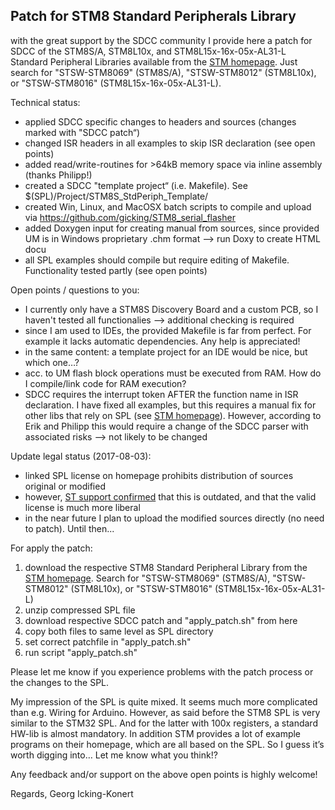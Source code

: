 Patch for STM8 Standard Peripherals Library
-------------------------------------------

with the great support by the SDCC community I provide here a patch for SDCC of the STM8S/A, STM8L10x, and STM8L15x-16x-05x-AL31-L Standard Peripheral Libraries available from the [STM homepage](http://www.st.com). Just search for "STSW-STM8069" (STM8S/A), "STSW-STM8012" (STM8L10x), or "STSW-STM8016" (STM8L15x-16x-05x-AL31-L).

Technical status:
  - applied SDCC specific changes to headers and sources (changes marked with "SDCC patch“)
  - changed ISR headers in all examples to skip ISR declaration (see open points)
  - added read/write-routines for >64kB memory space via inline assembly (thanks Philipp!)
  - created a SDCC "template project“ (i.e. Makefile). See $(SPL)/Project/STM8S_StdPeriph_Template/
  - created Win, Linux, and MacOSX batch scripts to compile and upload via https://github.com/gicking/STM8_serial_flasher 
  - added Doxygen input for creating manual from sources, since provided UM is in Windows proprietary .chm format —> run Doxy to create HTML docu
  - all SPL examples should compile but require editing of Makefile. Functionality tested partly (see open points)

Open points / questions to you:
  - I currently only have a STM8S Discovery Board and a custom PCB, so I haven't tested all functionalies —> additional checking is required
  - since I am used to IDEs, the provided Makefile is far from perfect. For example it lacks automatic dependencies. Any help is appreciated!
  - in the same content: a template project for an IDE would be nice, but which one…?
  - acc. to UM flash block operations must be executed from RAM. How do I compile/link code for RAM execution?
  - SDCC requires the interrupt token AFTER the function name in ISR declaration. I have fixed all examples, but this requires a manual fix for other libs that rely on SPL (see [STM homepage](http://www.st.com)). However, according to Erik and Philipp this would require a change of the SDCC parser with associated risks —> not likely to be changed

Update legal status (2017-08-03):
  - linked SPL license on homepage prohibits distribution of sources original or modified
  - however, [ST support confirmed](https://github.com/gicking/STM8-SPL_SDCC_patch/blob/master/STM_support_licence.pdf) that this is outdated, and that the valid license is much more liberal
  - in the near future I plan to upload the modified sources directly (no need to patch). Until then... 
  
For apply the patch:
 1) download the respective STM8 Standard Peripheral Library from the [STM homepage](http://www.st.com). Search for "STSW-STM8069" (STM8S/A), "STSW-STM8012" (STM8L10x), or "STSW-STM8016" (STM8L15x-16x-05x-AL31-L)
 2) unzip compressed SPL file 
 3) download respective SDCC patch and "apply_patch.sh" from here
 4) copy both files to same level as SPL directory
 5) set correct patchfile in "apply_patch.sh"
 6) run script "apply_patch.sh"

Please let me know if you experience problems with the patch process or the changes to the SPL.

My impression of the SPL is quite mixed. It seems much more complicated than e.g. Wiring for Arduino. However, as said before the STM8 SPL is very similar to the STM32 SPL. And for the latter with 100x registers, a standard HW-lib is almost mandatory. In addition STM provides a lot of example programs on their homepage, which are all based on the SPL. So I guess it’s worth digging into… Let me know what you think!?

Any feedback and/or support on the above open points is highly welcome! 

Regards,
Georg Icking-Konert

